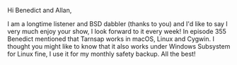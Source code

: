 Hi Benedict and Allan,

I am a longtime listener and BSD dabbler (thanks to you) and I'd like to say I very much enjoy your show, I look forward to it every week! In episode 355 Benedict mentioned that Tarnsap works in macOS, Linux and Cygwin. I thought you might like to know that it also works under Windows Subsystem for Linux fine, I use it for my monthly safety backup. All the best!